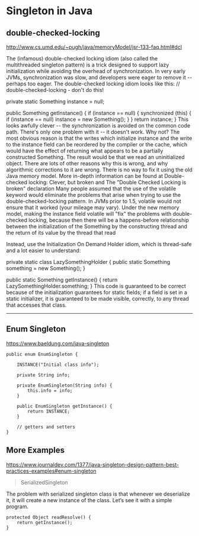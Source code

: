 
# Singleton in Java

## double-checked-locking

http://www.cs.umd.edu/~pugh/java/memoryModel/jsr-133-faq.html#dcl


The (infamous) double-checked locking idiom (also called the multithreaded singleton pattern) is a trick 
designed to support lazy initialization while avoiding the overhead of synchronization. In very early 
JVMs, synchronization was slow, and developers were eager to remove it -- perhaps too eager. The double-checked 
locking idiom looks like this:
// double-checked-locking - don't do this!

private static Something instance = null;

public Something getInstance() {
  if (instance == null) {
    synchronized (this) {
      if (instance == null)
        instance = new Something();
    }
  }
  return instance;
}
This looks awfully clever -- the synchronization is avoided on the common code path. There's only one 
problem with it -- it doesn't work. Why not? The most obvious reason is that the writes which initialize 
instance and the write to the instance field can be reordered by the compiler or the cache, which would 
have the effect of returning what appears to be a partially constructed Something. The result would be 
that we read an uninitialized object. There are lots of other reasons why this is wrong, and why algorithmic 
corrections to it are wrong. There is no way to fix it using the old Java memory model. More in-depth 
information can be found at Double-checked locking: Clever, but broken and The "Double Checked Locking 
is broken" declaration
Many people assumed that the use of the volatile keyword would eliminate the problems that arise when 
trying to use the double-checked-locking pattern. In JVMs prior to 1.5, volatile would not ensure that 
it worked (your mileage may vary). Under the new memory model, making the instance field volatile will 
"fix" the problems with double-checked locking, because then there will be a happens-before relationship 
between the initialization of the Something by the constructing thread and the return of its value by 
the thread that read



Instead, use the Initialization On Demand Holder idiom, which is thread-safe and a lot easier to understand:

private static class LazySomethingHolder {
  public static Something something = new Something();
}

public static Something getInstance() {
  return LazySomethingHolder.something;
}
This code is guaranteed to be correct because of the initialization guarantees for static fields; if 
a field is set in a static initializer, it is guaranteed to be made visible, correctly, to any thread 
that accesses that class.

-------------------------------------------------------------

## Enum Singleton

https://www.baeldung.com/java-singleton


```
public enum EnumSingleton {
    
    INSTANCE("Initial class info"); 
 
    private String info;
 
    private EnumSingleton(String info) {
        this.info = info;
    }
 
    public EnumSingleton getInstance() {
        return INSTANCE;
    }
    
    // getters and setters
}

```


## More Examples

https://www.journaldev.com/1377/java-singleton-design-pattern-best-practices-examples#enum-singleton


> SerializedSingleton 

The problem with serialized singleton class is that whenever we deserialize it, it will create a new instance of the class. Let’s see it with a simple program.

```
protected Object readResolve() {
    return getInstance();
}
```




